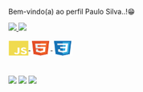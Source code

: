 Bem-vindo(a) ao perfil Paulo Silva..!😁

 <div>
   <a href="https://github.com/PauloSilva">
   <img height="180em" src="https://github-readme-stats.vercel.app/api?username=PauloSilva&show_icons=true&theme=tokyonight&include_all_commits=true&count_private=true"/>
   <img height="180em" src="https://github-readme-stats.vercel.app/api/top-langs/?username=PauloSilva&layout=compact&langs_count=6&theme=dracula"/>
</div>
    
<div style="display: inline_block"><br>
  <img align="center" alt="Js" height="30" width="40" src="https://raw.githubusercontent.com/devicons/devicon/master/icons/javascript/javascript-plain.svg">
  <img align="center" alt="HTML" height="30" width="40" src="https://raw.githubusercontent.com/devicons/devicon/master/icons/html5/html5-original.svg">
  <img align="center" alt="CSS" height="30" width="40" src="https://raw.githubusercontent.com/devicons/devicon/master/icons/css3/css3-original.svg">
</div>
 
<br>
 
###
 
<div> 
  <a href="https://youtube.com/@PauloSilva-yp2do?si=jMTHi3YP2FaXAUZn="_blank"><img src="https://img.shields.io/badge/YouTube-FF0000?style=for-the-badge&logo=youtube&logoColor=white" target="_blank"></a>
  <a href="https://instagram.com/paulo1714silva" target="_blank"><img src="https://img.shields.io/badge/-Instagram-%23E4405F?style=for-the-badge&logo=instagram&logoColor=white" target="_blank"></a> 
</a>
  <a href= target="_blank"><img src="https://x.com/PauloSi32639981?s=09"=white" target="_blank"></a>
</div>
